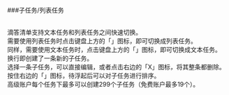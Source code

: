 ###子任务/列表任务

<br >滴答清单支持文本任务和列表任务之间快速切换。
<br >需要使用列表任务时点击键盘上方的「」图标，即可切换成列表任务。
<br >同样，需要使用文本任务时，点击键盘上方的「」图标，即可切换成文本任务。
<br >换行即创建了一条新的子任务。
<br >选择一条子任务，可以直接编辑，或者点击右边的「X」图标，将其整条都删除。
<br >按住右边的「」图标，待浮起后可以对子任务进行排序。
<br >高级账户每个任务下最多可以创建299个子任务（免费账户最多19个）。

